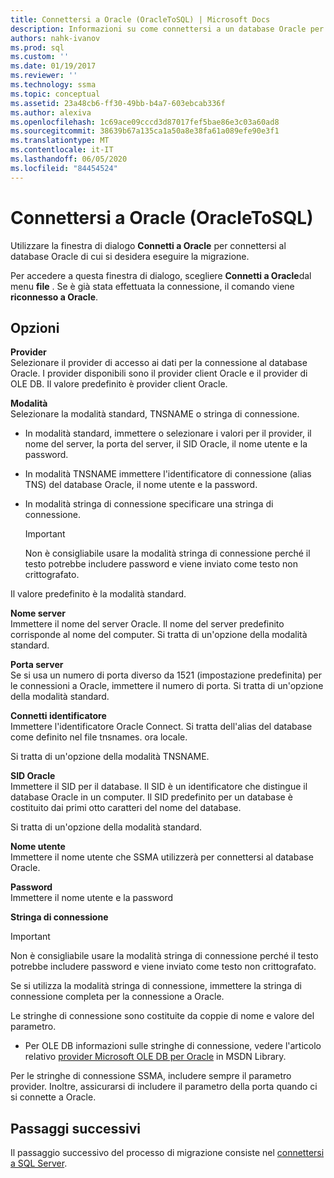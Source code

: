```yaml
---
title: Connettersi a Oracle (OracleToSQL) | Microsoft Docs
description: Informazioni su come connettersi a un database Oracle per avviare la migrazione tramite SSMA per Oracle. Utilizzare la finestra di dialogo Connetti a Oracle.
authors: nahk-ivanov
ms.prod: sql
ms.custom: ''
ms.date: 01/19/2017
ms.reviewer: ''
ms.technology: ssma
ms.topic: conceptual
ms.assetid: 23a48cb6-ff30-49bb-b4a7-603ebcab336f
ms.author: alexiva
ms.openlocfilehash: 1c69ace09cccd3d87017fef5bae86e3c03a60ad8
ms.sourcegitcommit: 38639b67a135ca1a50a8e38fa61a089efe90e3f1
ms.translationtype: MT
ms.contentlocale: it-IT
ms.lasthandoff: 06/05/2020
ms.locfileid: "84454524"
---
```

# <a name="connect-to-oracle-oracletosql"></a>Connettersi a Oracle (OracleToSQL)

Utilizzare la finestra di dialogo **Connetti a Oracle** per connettersi al database Oracle di cui si desidera eseguire la migrazione.

Per accedere a questa finestra di dialogo, scegliere **Connetti a Oracle**dal menu **file** . Se è già stata effettuata la connessione, il comando viene **riconnesso a Oracle**.

## <a name="options"></a>Opzioni

**Provider**  
Selezionare il provider di accesso ai dati per la connessione al database Oracle. I provider disponibili sono il provider client Oracle e il provider di OLE DB. Il valore predefinito è provider client Oracle.

**Modalità**  
Selezionare la modalità standard, TNSNAME o stringa di connessione.

- In modalità standard, immettere o selezionare i valori per il provider, il nome del server, la porta del server, il SID Oracle, il nome utente e la password.
- In modalità TNSNAME immettere l'identificatore di connessione (alias TNS) del database Oracle, il nome utente e la password.
- In modalità stringa di connessione specificare una stringa di connessione.

  > [!IMPORTANT]
  > Non è consigliabile usare la modalità stringa di connessione perché il testo potrebbe includere password e viene inviato come testo non crittografato.

Il valore predefinito è la modalità standard.

**Nome server**  
Immettere il nome del server Oracle. Il nome del server predefinito corrisponde al nome del computer. Si tratta di un'opzione della modalità standard.

**Porta server**  
Se si usa un numero di porta diverso da 1521 (impostazione predefinita) per le connessioni a Oracle, immettere il numero di porta. Si tratta di un'opzione della modalità standard.

**Connetti identificatore**  
Immettere l'identificatore Oracle Connect. Si tratta dell'alias del database come definito nel file tnsnames. ora locale.

Si tratta di un'opzione della modalità TNSNAME.

**SID Oracle**  
Immettere il SID per il database. Il SID è un identificatore che distingue il database Oracle in un computer. Il SID predefinito per un database è costituito dai primi otto caratteri del nome del database.

Si tratta di un'opzione della modalità standard.

**Nome utente**  
Immettere il nome utente che SSMA utilizzerà per connettersi al database Oracle.

**Password**  
Immettere il nome utente e la password

**Stringa di connessione**  
> [!IMPORTANT]
> Non è consigliabile usare la modalità stringa di connessione perché il testo potrebbe includere password e viene inviato come testo non crittografato.

Se si utilizza la modalità stringa di connessione, immettere la stringa di connessione completa per la connessione a Oracle.

Le stringhe di connessione sono costituite da coppie di nome e valore del parametro.

- Per OLE DB informazioni sulle stringhe di connessione, vedere l'articolo relativo [provider Microsoft OLE DB per Oracle](https://go.microsoft.com/fwlink/?LinkId=85640) in MSDN Library.

Per le stringhe di connessione SSMA, includere sempre il parametro provider. Inoltre, assicurarsi di includere il parametro della porta quando ci si connette a Oracle.

## <a name="next-steps"></a>Passaggi successivi

Il passaggio successivo del processo di migrazione consiste nel [connettersi a SQL Server](connect-to-sql-server-oracletosql.md).
